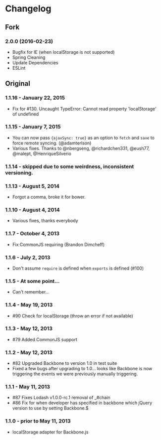 # Changelog

## Fork

### 2.0.0 (2016-02-23)

* Bugfix for IE (when localStorage is not supported)
* Spring Cleaning
* Update Dependencies
* ESLint

## Original

### 1.1.16 - January 22, 2015

* Fix for #130. Uncaught TypeError: Cannot read property 'localStorage' of undefined

### 1.1.15 - January 7, 2015

* You can now pass `{ajaxSync: true}` as an option to `fetch` and `save` to force remote syncing. (@adamterlson)
* Various fixes. Thanks to @nbergseng, @richardchen331, @eush77, @malept, @HenriqueSilverio

### 1.1.14 - skipped due to some weirdness, inconsistent versioning.

### 1.1.13 - August 5, 2014

* Forgot a comma, broke it for bower.

### 1.1.10 - August 4, 2014

* Various fixes, thanks everybody

### 1.1.7 - October 4, 2013

* Fix CommonJS requiring (Brandon Dimcheff)

### 1.1.6 - July 2, 2013

* Don't assume `require` is defined when `exports` is defined (#100)

### 1.1.5 - At some point...

* Can't remember...

### 1.1.4 - May 19, 2013

* #90 Check for localStorage (throw an error if not available)

### 1.1.3 - May 12, 2013

* #79 Added CommonJS support

### 1.1.2 - May 12, 2013

* #82 Upgraded Backbone to version 1.0 in test suite
* Fixed a few bugs after upgrading to 1.0... looks like Backbone is now triggering the events we were previously manually triggering.

### 1.1.1 - May 11, 2013

* #87 Fixes Lodash v1.0.0-rc.1 removal of _#chain
* #86 Fix for when developer has specified in backbone which jQuery version to use by setting Backbone.$

### 1.1.0 - prior to May 11, 2013

* localStorage adapter for Backbone.js
